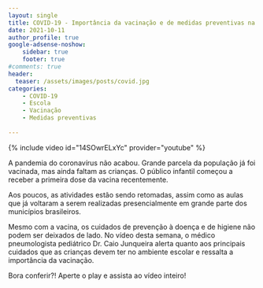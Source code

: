 ```yaml
---
layout: single
title: COVID-19 - Importância da vacinação e de medidas preventivas na volta às aulas presenciais
date: 2021-10-11 
author_profile: true
google-adsense-noshow:
    sidebar: true
    footer: true
#comments: true
header:
  teaser: /assets/images/posts/covid.jpg
categories: 
    - COVID-19
    - Escola
    - Vacinação
    - Medidas preventivas
    
---
```


{% include video id="14SOwrELxYc" provider="youtube" %}

A pandemia do coronavírus não acabou. Grande parcela da população já foi vacinada, mas ainda faltam as crianças. O público infantil começou a receber a primeira dose da vacina recentemente. 

Aos poucos, as atividades estão sendo retomadas, assim como as aulas que já voltaram a serem realizadas presencialmente em grande parte dos municípios brasileiros. 

Mesmo com a vacina, os cuidados de prevenção à doença e de higiene não podem ser deixados de lado.
No vídeo desta semana, o médico pneumologista pediátrico Dr. Caio Junqueira alerta quanto aos principais cuidados que as crianças devem ter no ambiente escolar e ressalta a importância da vacinação. 

Bora conferir?! Aperte o play e assista ao vídeo inteiro!
